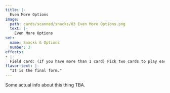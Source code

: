 ```yaml
---
title: |-
  Even More Options
image: 
  path: cards/scanned/snacks/03 Even More Options.png
  text: |-
    Even More Options
set:
  name: Snacks & Options
  number: 3
effects: 
- |-
  Field card: (If you have more than 1 card) Pick two cards to play each turn instead of one, your opponent gets to pick which one you get to use. (cards must be shown)
flavor-text: |-
  "It is the final form."
---
```

Some actual info about this thing TBA.
